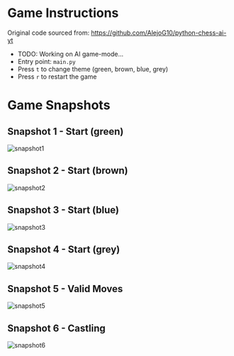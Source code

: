 # Game Instructions

Original code sourced from: https://github.com/AlejoG10/python-chess-ai-yt

- TODO: Working on AI game-mode...
- Entry point: `main.py`
- Press `t` to change theme (green, brown, blue, grey)
- Press `r` to restart the game

# Game Snapshots

## Snapshot 1 - Start (green)

![snapshot1](snapshots/snapshot1.png)

## Snapshot 2 - Start (brown)

![snapshot2](snapshots/snapshot2.png)

## Snapshot 3 - Start (blue)

![snapshot3](snapshots/snapshot3.png)

## Snapshot 4 - Start (grey)

![snapshot4](snapshots/snapshot4.png)

## Snapshot 5 - Valid Moves

![snapshot5](snapshots/snapshot5.png)

## Snapshot 6 - Castling

![snapshot6](snapshots/snapshot6.png)
